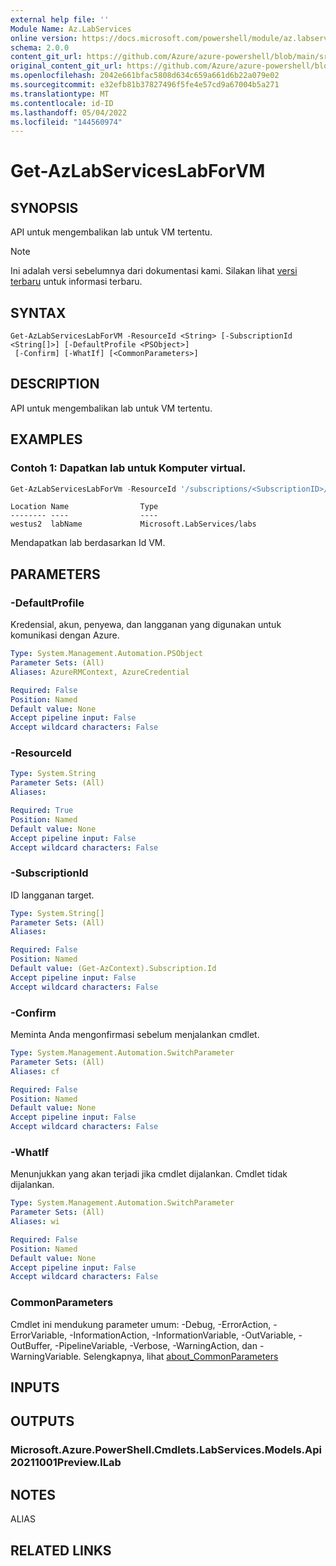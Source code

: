 ```yaml
---
external help file: ''
Module Name: Az.LabServices
online version: https://docs.microsoft.com/powershell/module/az.labservices/get-azlabserviceslabforvm
schema: 2.0.0
content_git_url: https://github.com/Azure/azure-powershell/blob/main/src/LabServices/help/Get-AzLabServicesLabForVM.md
original_content_git_url: https://github.com/Azure/azure-powershell/blob/main/src/LabServices/help/Get-AzLabServicesLabForVM.md
ms.openlocfilehash: 2042e661bfac5808d634c659a661d6b22a079e02
ms.sourcegitcommit: e32efb81b37827496f5fe4e57cd9a67004b5a271
ms.translationtype: MT
ms.contentlocale: id-ID
ms.lasthandoff: 05/04/2022
ms.locfileid: "144560974"
---
```

# Get-AzLabServicesLabForVM

## SYNOPSIS
API untuk mengembalikan lab untuk VM tertentu.

> [!NOTE]
>Ini adalah versi sebelumnya dari dokumentasi kami. Silakan lihat [versi terbaru](/powershell/module/az.labservices/get-azlabserviceslabforvm) untuk informasi terbaru.

## SYNTAX

```
Get-AzLabServicesLabForVM -ResourceId <String> [-SubscriptionId <String[]>] [-DefaultProfile <PSObject>]
 [-Confirm] [-WhatIf] [<CommonParameters>]
```

## DESCRIPTION
API untuk mengembalikan lab untuk VM tertentu.

## EXAMPLES

### Contoh 1: Dapatkan lab untuk Komputer virtual.
```powershell
Get-AzLabServicesLabForVm -ResourceId '/subscriptions/<SubscriptionID>/resourceGroups/<GroupName>/providers/Microsoft.LabServices/labs/<labName>/virtualMachines/<VMName>'
```

```output
Location Name                Type
-------- ----                ----
westus2  labName             Microsoft.LabServices/labs
```

Mendapatkan lab berdasarkan Id VM.

## PARAMETERS

### -DefaultProfile
Kredensial, akun, penyewa, dan langganan yang digunakan untuk komunikasi dengan Azure.

```yaml
Type: System.Management.Automation.PSObject
Parameter Sets: (All)
Aliases: AzureRMContext, AzureCredential

Required: False
Position: Named
Default value: None
Accept pipeline input: False
Accept wildcard characters: False
```

### -ResourceId


```yaml
Type: System.String
Parameter Sets: (All)
Aliases:

Required: True
Position: Named
Default value: None
Accept pipeline input: False
Accept wildcard characters: False
```

### -SubscriptionId
ID langganan target.

```yaml
Type: System.String[]
Parameter Sets: (All)
Aliases:

Required: False
Position: Named
Default value: (Get-AzContext).Subscription.Id
Accept pipeline input: False
Accept wildcard characters: False
```

### -Confirm
Meminta Anda mengonfirmasi sebelum menjalankan cmdlet.

```yaml
Type: System.Management.Automation.SwitchParameter
Parameter Sets: (All)
Aliases: cf

Required: False
Position: Named
Default value: None
Accept pipeline input: False
Accept wildcard characters: False
```

### -WhatIf
Menunjukkan yang akan terjadi jika cmdlet dijalankan.
Cmdlet tidak dijalankan.

```yaml
Type: System.Management.Automation.SwitchParameter
Parameter Sets: (All)
Aliases: wi

Required: False
Position: Named
Default value: None
Accept pipeline input: False
Accept wildcard characters: False
```

### CommonParameters
Cmdlet ini mendukung parameter umum: -Debug, -ErrorAction, -ErrorVariable, -InformationAction, -InformationVariable, -OutVariable, -OutBuffer, -PipelineVariable, -Verbose, -WarningAction, dan -WarningVariable. Selengkapnya, lihat [about_CommonParameters](http://go.microsoft.com/fwlink/?LinkID=113216)

## INPUTS

## OUTPUTS

### Microsoft.Azure.PowerShell.Cmdlets.LabServices.Models.Api20211001Preview.ILab

## NOTES

ALIAS

## RELATED LINKS

